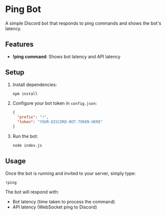 # Ping Bot

A simple Discord bot that responds to ping commands and shows the bot's latency.

## Features
- **!ping command**: Shows bot latency and API latency

## Setup
1. Install dependencies:
   ```bash
   npm install
   ```

2. Configure your bot token in `config.json`:
   ```json
   {
     "prefix": "!",
     "token": "YOUR-DISCORD-BOT-TOKEN-HERE"
   }
   ```

3. Run the bot:
   ```bash
   node index.js
   ```

## Usage
Once the bot is running and invited to your server, simply type:
```
!ping
```

The bot will respond with:
- Bot latency (time taken to process the command)
- API latency (WebSocket ping to Discord)
